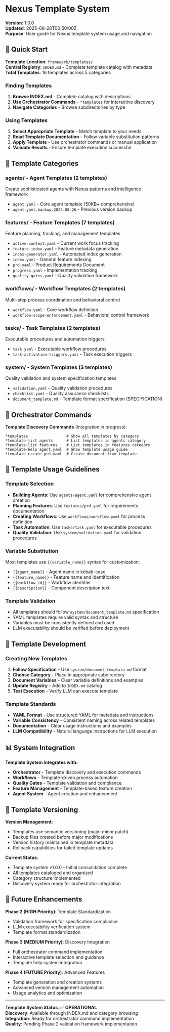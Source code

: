 <!-- version: 3.2.0 -->
<!-- system_version: 3.2.0 -->
<!-- last_modified: 2025-08-28T02:17:41.340527Z -->
<!-- migration_path: auto-generated -->

<!-- last_modified: 2025-08-28T02:14:16Z -->
<!-- migration_path: auto-generated -->

# Nexus Template System
**Version**: 1.0.0  
**Updated**: 2025-08-28T00:50:00Z  
**Purpose**: User guide for Nexus template system usage and navigation

## 🎯 Quick Start

**Template Location**: `framework/templates/`  
**Central Registry**: `INDEX.md` - Complete template catalog with metadata  
**Total Templates**: 16 templates across 5 categories  

### **Finding Templates**
1. **Browse INDEX.md** - Complete catalog with descriptions
2. **Use Orchestrator Commands** - `*templates` for interactive discovery  
3. **Navigate Categories** - Browse subdirectories by type

### **Using Templates**
1. **Select Appropriate Template** - Match template to your needs
2. **Read Template Documentation** - Follow variable substitution patterns  
3. **Apply Template** - Use orchestrator commands or manual application
4. **Validate Results** - Ensure template execution successful

## 📁 Template Categories

### **agents/** - Agent Templates (2 templates)
Create sophisticated agents with Nexus patterns and intelligence framework
- `agent.yaml` - Core agent template (50KB+ comprehensive)
- `agent.yaml.backup.2025-08-26` - Previous version backup

### **features/** - Feature Templates (7 templates)
Feature planning, tracking, and management templates
- `active-context.yaml` - Current work focus tracking
- `feature-index.yaml` - Feature metadata generation  
- `index-generator.yaml` - Automated index generation
- `index.yaml` - General feature indexing
- `prd.yaml` - Product Requirements Document
- `progress.yaml` - Implementation tracking
- `quality-gates.yaml` - Quality validation framework

### **workflows/** - Workflow Templates (2 templates)  
Multi-step process coordination and behavioral control
- `workflow.yaml` - Core workflow definition
- `workflow-scope-enforcement.yaml` - Behavioral control framework

### **tasks/** - Task Templates (2 templates)
Executable procedures and automation triggers
- `task.yaml` - Executable workflow procedures
- `task-activation-triggers.yaml` - Task execution triggers

### **system/** - System Templates (3 templates)
Quality validation and system specification templates
- `validation.yaml` - Quality validation procedures
- `checklist.yaml` - Quality assurance checklists  
- `document_template.md` - Template format specification (SPECIFICATION)

## 🔧 Orchestrator Commands

**Template Discovery Commands** (Integration in progress):
```
*templates                 # Show all templates by category
*template-list agents      # List templates in agents category  
*template-list features    # List templates in features category
*template-help agent.yaml  # Show template usage guide
*template-create prd.yaml  # Create document from template
```

## 📖 Template Usage Guidelines

### **Template Selection**
- **Building Agents**: Use `agents/agent.yaml` for comprehensive agent creation
- **Planning Features**: Use `features/prd.yaml` for requirements documentation
- **Creating Workflows**: Use `workflows/workflow.yaml` for process definition
- **Task Automation**: Use `tasks/task.yaml` for executable procedures
- **Quality Validation**: Use `system/validation.yaml` for validation procedures

### **Variable Substitution**
Most templates use `{{variable_name}}` syntax for customization:
- `{{agent_name}}` - Agent name in kebab-case
- `{{feature_name}}` - Feature name and identification  
- `{{workflow_id}}` - Workflow identifier
- `{{description}}` - Component description text

### **Template Validation**
- All templates should follow `system/document_template.md` specification
- YAML templates require valid syntax and structure
- Variables must be consistently defined and used
- LLM executability should be verified before deployment

## 🎯 Template Development

### **Creating New Templates**
1. **Follow Specification** - Use `system/document_template.md` format
2. **Choose Category** - Place in appropriate subdirectory
3. **Document Variables** - Clear variable definitions and examples
4. **Update Registry** - Add to `INDEX.md` catalog
5. **Test Execution** - Verify LLM can execute template

### **Template Standards**
- **YAML Format** - Use structured YAML for metadata and instructions
- **Variable Consistency** - Consistent naming across related templates
- **Documentation** - Clear usage instructions and examples
- **LLM Compatibility** - Natural language instructions for LLM execution

## 📊 System Integration

**Template System integrates with:**
- **Orchestrator** - Template discovery and execution commands
- **Workflows** - Template-driven process automation
- **Quality Gates** - Template validation and compliance
- **Feature Management** - Template-based feature creation
- **Agent System** - Agent creation and enhancement

## 🔄 Template Versioning

**Version Management**:
- Templates use semantic versioning (major.minor.patch)
- Backup files created before major modifications
- Version history maintained in template metadata
- Rollback capabilities for failed template updates

**Current Status**:
- Template system v1.0.0 - Initial consolidation complete
- All templates cataloged and organized
- Category structure implemented
- Discovery system ready for orchestrator integration

## 🚀 Future Enhancements

**Phase 2 (HIGH Priority)**: Template Standardization
- Validation framework for specification compliance
- LLM executability verification system
- Template format standardization

**Phase 3 (MEDIUM Priority)**: Discovery Integration  
- Full orchestrator command implementation
- Interactive template selection and guidance
- Template help system integration

**Phase 4 (FUTURE Priority)**: Advanced Features
- Template generation and creation systems
- Advanced version management automation
- Usage analytics and optimization

---

**Template System Status**: ✅ **OPERATIONAL**  
**Discovery**: Available through INDEX.md and category browsing  
**Integration**: Ready for orchestrator command implementation  
**Quality**: Pending Phase 2 validation framework implementation